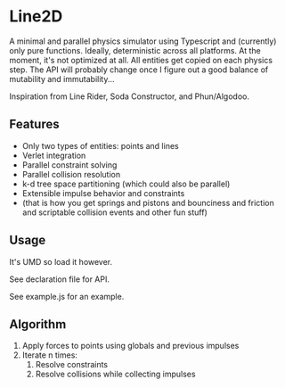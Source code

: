 Line2D
======
A minimal and parallel physics simulator using Typescript and (currently) only pure functions. Ideally, deterministic across all platforms. At the moment, it's not optimized at all. All entities get copied on each physics step. The API will probably change once I figure out a good balance of mutability and immutability...

Inspiration from Line Rider, Soda Constructor, and Phun/Algodoo.

Features
--------
- Only two types of entities: points and lines
- Verlet integration
- Parallel constraint solving
- Parallel collision resolution
- k-d tree space partitioning (which could also be parallel)
- Extensible impulse behavior and constraints
- (that is how you get springs and pistons and bounciness and friction and scriptable collision events and other fun stuff)

Usage
-----
It's UMD so load it however.

See declaration file for API.

See example.js for an example.

Algorithm
---------

1. Apply forces to points using globals and previous impulses
2. Iterate n times:
    1. Resolve constraints
    2. Resolve collisions while collecting impulses
